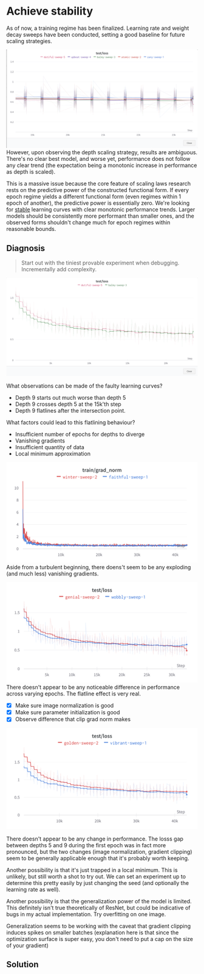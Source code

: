 # Achieve stability

As of now, a training regime has been finalized. Learning rate and weight decay sweeps have been conducted, setting a good baseline for future scaling strategies.

![W&B results towards final steps of training regime](2023-07-09-13-06-43.png)
However, upon observing the depth scaling strategy, results are ambiguous. There's no clear best model, and worse yet, performance does not follow any clear trend (the expectation being a monotonic increase in performance as depth is scaled). 

This is a massive issue because the core feature of scaling laws research rests on the predictive power of the constructed functional form. If every epoch regime yields a different functional form (even regimes within 1 epoch of another), the predictive power is essentially zero. We're looking for <ins>stable</ins> learning curves with clear monotonic performance trends. Larger models should be consistently more performant than smaller ones, and the observed forms shouldn't change much for epoch regimes within reasonable bounds.

## Diagnosis

>Start out with the tiniest provable experiment when debugging. Incrementally add complexity.

![Depth 9 vs depth 5](2023-07-09-15-43-52.png)

What observations can be made of the faulty learning curves?

- Depth 9 starts out much worse than depth 5
- Depth 9 crosses depth 5 at the 15k'th step
- Depth 9 flatlines after the intersection point.

What factors could lead to this flatlining behaviour?

- Insufficient number of epochs for depths to diverge
- Vanishing gradients
- Insufficient quantity of data
- Local minimum approximation
  
![](grad_graph.png)
Aside from a turbulent beginning, there doens't seem to be any exploding (and much less) vanishing gradients.

![](increased_epochs_graph.png)
There doesn't appear to be any noticeable difference in performance across varying epochs. The flatline effect is very real.

- [x] Make sure image normalization is good
- [x] Make sure parameter initialization is good
- [x] Observe difference that clip grad norm makes

![](clipped_grad_graph.png)

There doesn't appear to be any change in performance. The losss gap between depths 5 and 9 during the first epoch was in fact more pronounced, but the two changes (image normalization, gradient clipping) seem to be generally applicable enough that it's probably worth keeping.

Another possibility is that it's just trapped in a local minimum. This is unlikely, but still worth a shot to try out. We can set an experiment up to determine this pretty easily by just changing the seed (and optionally the learning rate as well).

Another possibility is that the generalization power of the model is limited. This definitely isn't true theoretically of ResNet, but could be indicative of bugs in my actual implementation. Try overfitting on one image.

Generalization seems to be working with the caveat that gradient clipping induces spikes on smaller batches (explanation here is that since the optimization surface is super easy, you don't need to put a cap on the size of your gradient)

## Solution